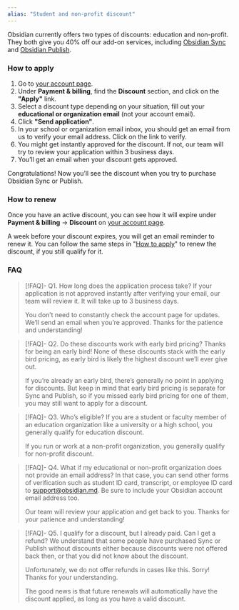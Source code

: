 ```yaml
---
alias: "Student and non-profit discount"
---
```


Obsidian currently offers two types of discounts: education and non-profit. They both give you 40% off our add-on services, including [Obsidian Sync](Introduction%20to%20Obsidian%20Sync.md) and [Obsidian Publish](Introduction%20to%20Obsidian%20Publish.md).

### How to apply

1. Go to [your account page](https://obsidian.md/account).
2. Under **Payment & billing**, find the **Discount** section, and click on the **"Apply"** link.
3. Select a discount type depending on your situation, fill out your **educational or organization email** (not your account email).
4. Click **"Send application"**.
5. In your school or organization email inbox, you should get an email from us to verify your email address. Click on the link to verify.
6. You might get instantly approved for the discount. If not, our team will try to review your application within 3 business days.
7. You’ll get an email when your discount gets approved.

Congratulations! Now you’ll see the discount when you try to purchase Obsidian Sync or Publish.

### How to renew

Once you have an active discount, you can see how it will expire under **Payment & billing** → **Discount** on [your account page](https://obsidian.md/account).

A week before your discount expires, you will get an email reminder to renew it. You can follow the same steps in "[How to apply](#How%20to%20apply)" to renew the discount, if you still qualify for it.

### FAQ

> [!FAQ]- Q1. How long does the application process take?
> If your application is not approved instantly after verifying your email, our team will review it. It will take up to 3 business days.
> 
> You don’t need to constantly check the account page for updates. We’ll send an email when you’re approved. Thanks for the patience and understanding!

> [!FAQ]- Q2. Do these discounts work with early bird pricing?
> Thanks for being an early bird! None of these discounts stack with the early bird pricing, as early bird is likely the highest discount we’ll ever give out.
> 
> If you’re already an early bird, there’s generally no point in applying for discounts. But keep in mind that early bird pricing is separate for Sync and Publish, so if you missed early bird pricing for one of them, you may still want to apply for a discount.

> [!FAQ]- Q3. Who’s eligible?
> If you are a student or faculty member of an education organization like a university or a high school, you generally qualify for education discount.
> 
> If you run or work at a non-profit organization, you generally qualify for non-profit discount.

> [!FAQ]- Q4. What if my educational or non-profit organization does not provide an email address?
> In that case, you can send other forms of verification such as student ID card, transcript, or employee ID card to support@obsidian.md. Be sure to include your Obsidian account email address too.
> 
> Our team will review your application and get back to you. Thanks for your patience and understanding!

> [!FAQ]- Q5. I qualify for a discount, but I already paid. Can I get a refund?
> We understand that some people have purchased Sync or Publish without discounts either because discounts were not offered back then, or that you did not know about the discount.
> 
> Unfortunately, we do not offer refunds in cases like this. Sorry! Thanks for your understanding.
> 
> The good news is that future renewals will automatically have the discount applied, as long as you have a valid discount. 
